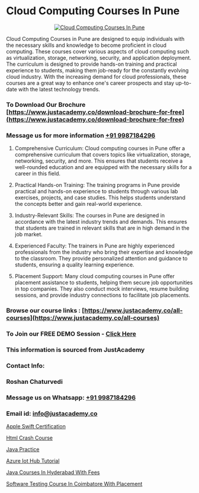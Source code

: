 # Cloud Computing Courses In Pune

<p align="center">
  <a href="https://justacademy.co/all-courses">
    <img src="https://ibb.co/7V3H11Z" alt="Cloud Computing Courses In Pune">
  </a>
</p>


Cloud Computing Courses in Pune are designed to equip individuals with the necessary skills and knowledge to become proficient in cloud computing. These courses cover various aspects of cloud computing such as virtualization, storage, networking, security, and application deployment. The curriculum is designed to provide hands-on training and practical experience to students, making them job-ready for the constantly evolving cloud industry. With the increasing demand for cloud professionals, these courses are a great way to enhance one's career prospects and stay up-to-date with the latest technology trends. 
### To Download Our Brochure [https://www.justacademy.co/download-brochure-for-free](https://www.justacademy.co/download-brochure-for-free)
### Message us for more information [+91 9987184296](https://api.whatsapp.com/send?phone=919987184296)
1) Comprehensive Curriculum: Cloud computing courses in Pune offer a comprehensive curriculum that covers topics like virtualization, storage, networking, security, and more. This ensures that students receive a well-rounded education and are equipped with the necessary skills for a career in this field.

2) Practical Hands-on Training: The training programs in Pune provide practical and hands-on experience to students through various lab exercises, projects, and case studies. This helps students understand the concepts better and gain real-world experience.

3) Industry-Relevant Skills: The courses in Pune are designed in accordance with the latest industry trends and demands. This ensures that students are trained in relevant skills that are in high demand in the job market.

4) Experienced Faculty: The trainers in Pune are highly experienced professionals from the industry who bring their expertise and knowledge to the classroom. They provide personalized attention and guidance to students, ensuring a quality learning experience.

5) Placement Support: Many cloud computing courses in Pune offer placement assistance to students, helping them secure job opportunities in top companies. They also conduct mock interviews, resume building sessions, and provide industry connections to facilitate job placements.

### Browse our course links : [https://www.justacademy.co/all-courses](https://www.justacademy.co/all-courses) 
### To Join our FREE DEMO Session - [Click Here](https://www.justacademy.co/register-for-course-demo)


### This information is sourced from JustAcademy
### Contact Info:
### Roshan Chaturvedi
### Message us on Whatsapp: [+91 9987184296](https://api.whatsapp.com/send?phone=919987184296)
### Email id: [info@justacademy.co](mailto:info@justacademy.co)
                
[Apple Swift Certification](0)

[Html Crash Course](https://www.linkedin.com/pulse/html-crash-course-justacademy-boston-97aie?trackingId=g2oPZFWuBpFpKgJ5nyABVA%3D%3D&lipi=urn%3Ali%3Apage%3Ad_flagship3_company_admin%3BTbY8fN%2BZSiWS3%2FqQQu1Jtw%3D%3D)

[Java Practice](https://medium.com/@akanshapatil/java-practice-8bee7ad829a7)

[Azure Iot Hub Tutorial](https://medium.com/@mistersumit961/azure-iot-hub-tutorial-ee945f2b5f33)

[Java Courses In Hyderabad With Fees](https://justacademyin.github.io/justacademy/Java-Courses-In-Hyderabad-With-Fees)

[Software Testing Course In Coimbatore With Placement](https://justacademyin.github.io/justacademy/Software-Testing-Course-In-Coimbatore-With-Placement)

